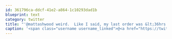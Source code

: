 ```yaml
---
id: 361796ca-ddcf-41e2-a864-1c10293dad1b
blueprint: text
category: twitter
title: "'@mattashwood weird.  Like I said, my last order was &lt;36hrs from order to in my hands. Maybe cc validation issue?"
caption: '<span class="username username_linked">@<a href="https://twitter.com/mattashwood" title="Matt Ashwood">mattashwood</a></span> weird.  Like I said, my last order was &lt;36hrs from order to in my hands. Maybe cc validation issue?'
---
```

